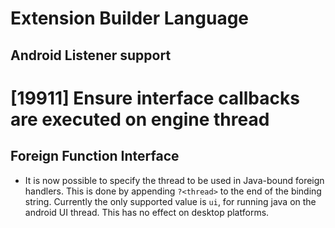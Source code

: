 # Extension Builder Language

## Android Listener support

# [19911] Ensure interface callbacks are executed on engine thread

## Foreign Function Interface

* It is now possible to specify the thread to be used in Java-bound foreign handlers. This is done by appending `?<thread>` to the end of the binding string. Currently the only supported value is `ui`, for running java on the android UI thread. This has no effect on desktop platforms.
